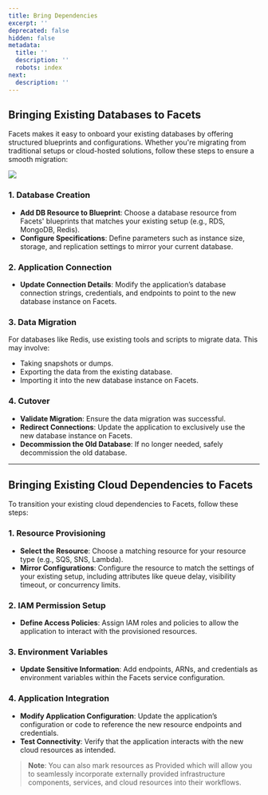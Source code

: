 ```yaml
---
title: Bring Dependencies
excerpt: ''
deprecated: false
hidden: false
metadata:
  title: ''
  description: ''
  robots: index
next:
  description: ''
---
```

## Bringing Existing Databases to Facets

Facets makes it easy to onboard your existing databases by offering structured blueprints and configurations. Whether you're migrating from traditional setups or cloud-hosted solutions, follow these steps to ensure a smooth migration:

<Image align="center" className="border" border={true} src="https://files.readme.io/f1750aa8afa6101b69c555ba534a008c39bda2af607ed172790a495cb9a1496b-image.png" />

### 1. Database Creation

* **Add DB Resource to Blueprint**: Choose a database resource from Facets' blueprints that matches your existing setup (e.g., RDS, MongoDB, Redis).
* **Configure Specifications**: Define parameters such as instance size, storage, and replication settings to mirror your current database.

### 2. Application Connection

* **Update Connection Details**: Modify the application’s database connection strings, credentials, and endpoints to point to the new database instance on Facets.

### 3. Data Migration

For databases like Redis, use existing tools and scripts to migrate data. This may involve:

* Taking snapshots or dumps.
* Exporting the data from the existing database.
* Importing it into the new database instance on Facets.

### 4. Cutover

* **Validate Migration**: Ensure the data migration was successful.
* **Redirect Connections**: Update the application to exclusively use the new database instance on Facets.
* **Decommission the Old Database**: If no longer needed, safely decommission the old database.

***

## Bringing Existing Cloud Dependencies to Facets

To transition your existing cloud dependencies to Facets, follow these steps:

### 1. Resource Provisioning

* **Select the Resource**: Choose a matching resource for your resource type (e.g., SQS, SNS, Lambda).
* **Mirror Configurations**: Configure the resource to match the settings of your existing setup, including attributes like queue delay, visibility timeout, or concurrency limits.

### 2. IAM Permission Setup

* **Define Access Policies**: Assign IAM roles and policies to allow the application to interact with the provisioned resources.

### 3. Environment Variables

* **Update Sensitive Information**: Add endpoints, ARNs, and credentials as environment variables within the Facets service configuration.

### 4. Application Integration

* **Modify Application Configuration**: Update the application’s configuration or code to reference the new resource endpoints and credentials.
* **Test Connectivity**: Verify that the application interacts with the new cloud resources as intended.

> **Note**: You can also mark resources as Provided which will allow you to seamlessly incorporate externally provided infrastructure components, services, and cloud resources into their workflows.